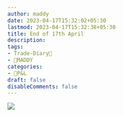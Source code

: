 ```yaml
---
author: maddy
date: 2023-04-17T15:32:02+05:30
lastmod: 2023-04-17T15:32:38+05:30
title: End of 17th April
description: 
tags:
- Trade-Diary📗
- 🧔MADDY
categories: 
- 💸P&L
draft: false
disableComments: false
---
```


![](https://i.imgur.com/SkbRnh2.png)
